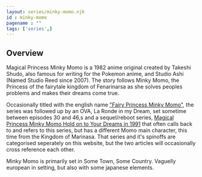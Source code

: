 ```yaml
---
layout: series/minky-momo.njk
id : minky-momo
pagename : ""
tags: ['series',]
---
```


## Overview
Magical Princess Minky Momo is a 1982 anime original created by Takeshi Shudo, also famous for writing for the Pokemon anime, and Studio Ashi (Named Studio Reed since 2007). The story follows Minky Momo, the Princess of the fairytale kingdom of Fenarinarsa as she solves peoples problems and makes their dreams come true. 

Occasionally titled with the english name <a href="Media/Mahou_no_Princess_Minky_Momo_Yume_no_Naka_no_Rondo_00.07.42.278.jpg">"Fairy Princess Minky Momo"</a>, the series was followed up by an OVA, La Ronde in my Dream, set sometime between episodes 30 and 46,s and a sequel/reboot series, <a href="/series/minky-momo-1991/">Magical Princess Minky Momo Hold on to Your Dreams in 1991</a> that often calls back to and refers to this series, but has a different Momo main character, this time from the Kingdom of Marinasa. That series and it's spinoffs are categorised seperately on this website, but the two articles will occasionally cross reference each other.

Minky Momo is primarily set in Some Town, Some Country. Vaguelly european in setting, but also with some japanese elements.